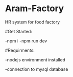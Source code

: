 # Aram-Factory
HR system for food factory

#Get Started:

-npm i
-npm run dev

#Requirments:

-nodejs environment installed

-connection to mysql database
